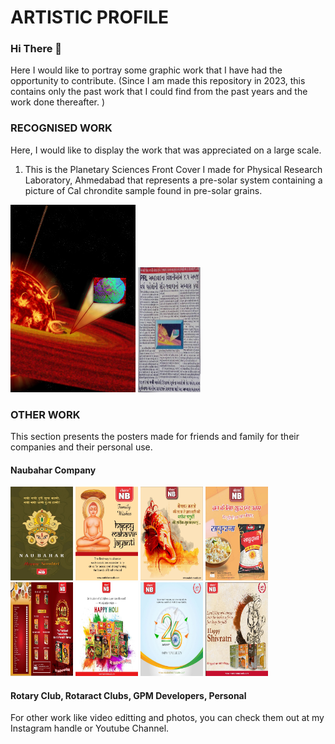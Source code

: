 # ARTISTIC PROFILE

### Hi There 👋

Here I would like to portray some graphic work that I have had the opportunity to contribute. 
(Since I am made this repository in 2023, this contains only the past work that I could find from the past years and the work done thereafter. )

### RECOGNISED WORK

Here, I would like to display the work that was appreciated on a large scale.

1. This is the Planetary Sciences Front Cover I made for Physical Research Laboratory, Ahmedabad that represents a pre-solar system containing a picture of CaI chrondite sample found in pre-solar grains.

<p float="left">
<img src="https://github.com/thejoker-ayush/Graphic/blob/e59422f77f53815a7ca6bfd12c4193f8deddf68f/planetary%20sciences%20cover.jpg" width="200" height="300">
<img src="https://github.com/thejoker-ayush/Graphic/blob/f88a8fa24a0cf4766bdcb1a5a796f2279211a686/news%20article.jpg" width="100" height="200">
</p>

### OTHER WORK
This section presents the posters made for friends and family for their companies and their personal use.

#### Naubahar Company

<p float="left">
  <img src="https://github.com/thejoker-ayush/Graphic/blob/c7b9bbac0c4f02f852ebbebebdc000e2385c1e0d/other/nb1.jpg" width="100" height="150">
  <img src="https://github.com/thejoker-ayush/Graphic/blob/c7b9bbac0c4f02f852ebbebebdc000e2385c1e0d/other/nb2.jpg" width="100" height="150">
  <img src="https://github.com/thejoker-ayush/Graphic/blob/c7b9bbac0c4f02f852ebbebebdc000e2385c1e0d/other/nb3.jpg" width="100" height="150">
  <img src="https://github.com/thejoker-ayush/Graphic/blob/c7b9bbac0c4f02f852ebbebebdc000e2385c1e0d/other/nb4.jpg" width="100" height="150">
  <img src="https://github.com/thejoker-ayush/Graphic/blob/c7b9bbac0c4f02f852ebbebebdc000e2385c1e0d/other/nb5.jpg" width="100" height="150">
  <img src="https://github.com/thejoker-ayush/Graphic/blob/c7b9bbac0c4f02f852ebbebebdc000e2385c1e0d/other/nb6.jpg" width="100" height="150">
  <img src="https://github.com/thejoker-ayush/Graphic/blob/c7b9bbac0c4f02f852ebbebebdc000e2385c1e0d/other/nb7.jpg" width="100" height="150">
  <img src="https://github.com/thejoker-ayush/Graphic/blob/c7b9bbac0c4f02f852ebbebebdc000e2385c1e0d/other/nb8.jpg" width="100" height="150">
</p>

#### Rotary Club, Rotaract Clubs, GPM Developers, Personal




For other work like video editting and photos, you can check them out at my Instagram handle or Youtube Channel.

